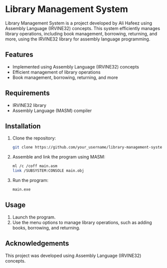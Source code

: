 # Library Management System

Library Management System is a project developed by Ali Hafeez using Assembly Language (IRVINE32) concepts. This system efficiently manages library operations, including book management, borrowing, returning, and more, using the IRVINE32 library for assembly language programming.

## Features

- Implemented using Assembly Language (IRVINE32) concepts
- Efficient management of library operations
- Book management, borrowing, returning, and more

## Requirements

- IRVINE32 library
- Assembly Language (MASM) compiler

## Installation

1. Clone the repository:

   ```bash
   git clone https://github.com/your_username/library-management-system.git
   ```

2. Assemble and link the program using MASM:

   ```bash
   ml /c /coff main.asm
   link /SUBSYSTEM:CONSOLE main.obj
   ```

3. Run the program:

   ```bash
   main.exe
   ```

## Usage

1. Launch the program.
2. Use the menu options to manage library operations, such as adding books, borrowing, and returning.

## Acknowledgements

This project was developed using Assembly Language (IRVINE32) concepts.

